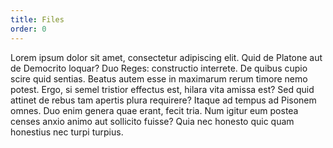 ```yaml
---
title: Files
order: 0
---
```


Lorem ipsum dolor sit amet, consectetur adipiscing elit. Quid de Platone aut de Democrito loquar? Duo Reges: constructio interrete. De quibus cupio scire quid sentias. Beatus autem esse in maximarum rerum timore nemo potest. Ergo, si semel tristior effectus est, hilara vita amissa est? Sed quid attinet de rebus tam apertis plura requirere? Itaque ad tempus ad Pisonem omnes. Duo enim genera quae erant, fecit tria. Num igitur eum postea censes anxio animo aut sollicito fuisse? Quia nec honesto quic quam honestius nec turpi turpius.
